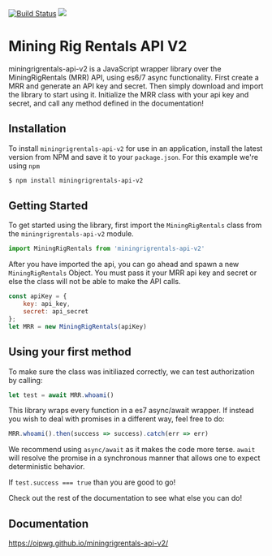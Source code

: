 [![Build Status](https://travis-ci.org/oipwg/miningrigrentals-api-v2.svg?branch=master)](https://travis-ci.org/oipwg/miningrigrentals-api-v2)
[![](https://img.shields.io/npm/v/miningrigrentals-api-v2.svg)](https://www.npmjs.com/package/miningrigrentals-api-v2)

# Mining Rig Rentals API V2
miningrigrentals-api-v2 is a JavaScript wrapper library over the MiningRigRentals (MRR) API, 
using es6/7 async functionality. First create a MRR and generate an API key and secret.
Then simply download and import the library to 
start using it. Initialize the MRR class with your api key and secret, and 
call any method defined in the documentation! 

## Installation

To install `miningrigrentals-api-v2` for use in an application, install the latest version
from NPM and save it to your `package.json`. For this example
we're using `npm`

```bash
$ npm install miningrigrentals-api-v2
```

## Getting Started
To get started using the library, first import the `MiningRigRentals` class
from the `miningrigrentals-api-v2` module.

```javascript
import MiningRigRentals from 'miningrigrentals-api-v2'
```
After you have imported the api, you can go ahead and spawn a new 
`MiningRigRentals` Object. You must pass it your MRR api key and secret or else 
the class will not be able to make the API calls.
```javascript
const apiKey = {
	key: api_key,
	secret: api_secret
};
let MRR = new MiningRigRentals(apiKey)
```

## Using your first method
To make sure the class was initiliazed correctly, we can test authorization by 
calling:
```javascript
let test = await MRR.whoami()
```

This library wraps every function in a es7 async/await wrapper. If instead you
wish to deal with promises in a different way, feel free to do:
```javascript
MRR.whoami().then(success => success).catch(err => err)
```
We recommend using `async/await` as it makes the code more terse. `await` will
resolve the promise in a synchronous manner that allows one to expect deterministic
behavior.

If `test.success === true` than you are good to go!

Check out the rest of the documentation to see what else you can do!

## Documentation
https://oipwg.github.io/miningrigrentals-api-v2/
